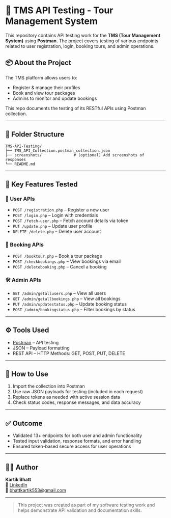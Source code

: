 # 🧪 TMS API Testing - Tour Management System

This repository contains API testing work for the **TMS (Tour Management System)** using **Postman**. The project covers testing of various endpoints related to user registration, login, booking tours, and admin operations.

## 📦 About the Project

The TMS platform allows users to:
- Register & manage their profiles
- Book and view tour packages
- Admins to monitor and update bookings

This repo documents the testing of its RESTful APIs using Postman collection.

---

## 📂 Folder Structure

```
TMS-API-Testing/
├── TMS_API_Collection.postman_collection.json
├── screenshots/              # (optional) Add screenshots of responses
└── README.md
```

---

## 🔑 Key Features Tested

### 👤 User APIs
- `POST /registration.php` – Register a new user
- `POST /login.php` – Login with credentials
- `POST /fetch-user.php` – Fetch account details via token
- `PUT /update.php` – Update user profile
- `DELETE /delete.php` – Delete user account

### 🧳 Booking APIs
- `POST /booktour.php` – Book a tour package
- `POST /checkbookings.php` – View bookings via email
- `POST /deletebooking.php` – Cancel a booking

### 🛠 Admin APIs
- `GET /admin/getallusers.php` – View all users
- `GET /admin/getallbookings.php` – View all bookings
- `PUT /admin/updatestatus.php` – Update booking status
- `POST /admin/bookingstatus.php` – Filter bookings by status

---

## ⚙️ Tools Used
- [Postman](https://www.postman.com/) – API testing
- JSON – Payload formatting
- REST API – HTTP Methods: GET, POST, PUT, DELETE

---

## 🚀 How to Use

1. Import the collection into Postman
2. Use raw JSON payloads for testing (included in each request)
3. Replace tokens as needed with active session data
4. Check status codes, response messages, and data accuracy

---

## ✅ Outcome

- Validated 13+ endpoints for both user and admin functionality
- Tested input validation, response formats, and error handling
- Ensured token-based secure access for user operations

---

## 👨‍💻 Author

**Kartik Bhatt**  
🔗 [LinkedIn](https://www.linkedin.com/in/kartik-bhatt-68b534226/)  
📧 bhattkartik553@gmail.com

---

> This project was created as part of my software testing work and helps demonstrate API validation and documentation skills.
